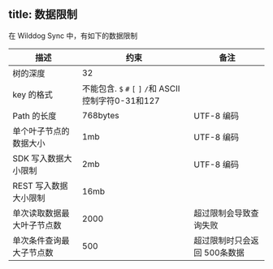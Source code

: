 title: 数据限制
---

在 Wilddog Sync 中，有如下的数据限制

| 描述            | 约束                                       | 备注       |
| ------------- | ---------------------------------------- | -------- |
| 树的深度          | 32                                       |          |
| key 的格式       | 不能包含. `$` `#` `[` `]` `/`和 ASCII控制字符0-31和127 |          |
| Path 的长度      | 768bytes                                 | UTF-8 编码 |
| 单个叶子节点的数据大小   | 1mb                                      | UTF-8 编码 |
| SDK 写入数据大小限制  | 2mb                                      | UTF-8 编码 |
| REST 写入数据大小限制 | 16mb                                     |          |
| 单次读取数据最大叶子节点数 | 2000                                     |    超过限制会导致查询失败      |
| 单次条件查询最大子节点数 | 500                       | 超过限制时只会返回 500条数据 |

